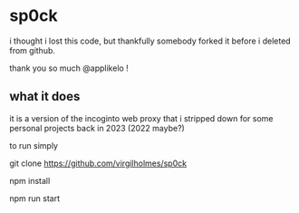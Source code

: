 # sp0ck

i thought i lost this code, but thankfully somebody forked it before i deleted from github.

thank you so much @applikelo !

## what it does

it is a version of the incoginto web proxy that i stripped down for some personal projects back in 2023 (2022 maybe?)

to run simply 

git clone https://github.com/virgilholmes/sp0ck

npm install

npm run start
